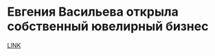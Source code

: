 # Евгения Васильева открыла собственный ювелирный бизнес



[LINK](https://varlamov.ru/1662759.html)